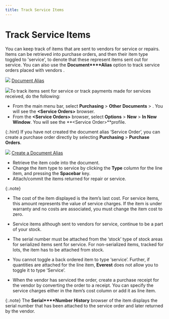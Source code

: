```yaml
---
title: Track Service Items
---
```


# Track Service Items


You can keep track of items that are sent to vendors for service or  repairs. Items can be retrieved into purchase orders, and then their item  type toggled to 'service', to denote that these represent items sent out  for service. You can also use the **Document****Alias** option to track service  orders placed with vendors .


![]({{site.pp_baseurl}}/img/lens.gif) [Document  Alias]({{site.bp_chm}}/doc-aliases/document_aliases_businesss_process_in_everest_content.html)


![]({{site.pp_baseurl}}/img/steps.gif)To track items sent for service or track payments  made for services received, do the following:

- From the main  menu bar, select **Purchasing** >  **Other** **Documents**  > <Document Alias for Service Order>. You will see the **&lt;Service Orders&gt;** browser.
- From the **&lt;Service Orders&gt;** browser, select  **Options** > **New**  > **In New Window**. You will see  the **&lt;Service Order&gt;**profile.



{:.hint}
If you have not created the document alias  ‘Service Order’,  you can create a purchase order directly by selecting **Purchasing**  > **Purchase** **Orders**.


![]({{site.pp_baseurl}}/img/lens.gif) [Create  a Document Alias]({{site.bp_chm}}/doc-aliases/create/creating_a_document_alias_businesss_process_in_everest_content.html)

- Retrieve the  item code into the document.
- Change the  item type to service by clicking the **Type**  column for the line item, and pressing the **Spacebar**  key.
- Attach/commit  the items returned for repair or service.



{:.note}
- The cost of the  item displayed is the item’s last cost. For service items, this amount  represents the value of service charges. If the item is under warranty  and no costs are associated, you must change the item cost to zero.
- Service items although  sent to vendors for service, continue to be a part of your stock.
- The serial number  must be attached from the ‘stock’ type of stock areas for serialized items  sent for service. For non-serialized items, tracked for lots, the item  has to be attached from stock.
- You cannot toggle  a back ordered item to type ‘service’. Further, if quantities are attached  for the line item, **Everest** does  not allow you to toggle it to type ‘Service’.

- When the vendor  has serviced the order, create a purchase receipt for the vendor by converting  the order to a receipt. You can specify the service charges either in  the item’s cost column or add it as line item.



{:.note}
The **Serial****Number** **History**  browser of the item displays the serial number that has been attached  to the service order and later returned by the vendor.
